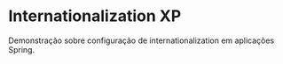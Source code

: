 # Internationalization XP
Demonstração sobre configuração de internationalization em aplicações Spring.
